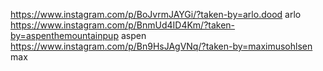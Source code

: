 https://www.instagram.com/p/BoJvrmJAYGi/?taken-by=arlo.dood arlo
https://www.instagram.com/p/BnmUd4ID4Km/?taken-by=aspenthemountainpup aspen
https://www.instagram.com/p/Bn9HsJAgVNq/?taken-by=maximusohlsen max
